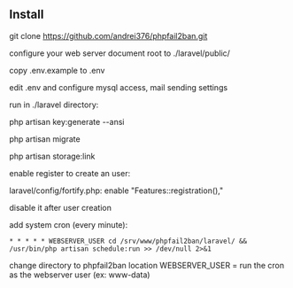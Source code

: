 
## Install

git clone https://github.com/andrei376/phpfail2ban.git


configure your web server document root to ./laravel/public/

copy .env.example to .env

edit .env and configure mysql access, mail sending settings 

run in ./laravel directory:

php artisan key:generate --ansi

php artisan migrate

php artisan storage:link 


enable register to create an user:

laravel/config/fortify.php:  enable "Features::registration(),"

disable it after user creation


add system cron (every minute):

`* * * * * WEBSERVER_USER cd /srv/www/phpfail2ban/laravel/ && /usr/bin/php artisan schedule:run >> /dev/null 2>&1`

change directory to phpfail2ban location
WEBSERVER_USER = run the cron as the webserver user (ex: www-data)
